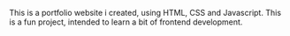 This is a portfolio website i created, using HTML, CSS and Javascript. This is a fun project, intended to learn a bit of frontend development.
